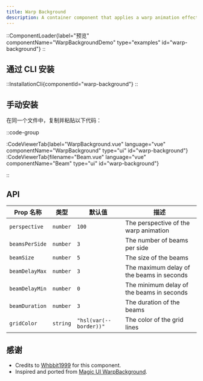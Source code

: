 ```yaml
---
title: Warp Background
description: A container component that applies a warp animation effect to its children
---
```


::ComponentLoader{label="预览" componentName="WarpBackgroundDemo" type="examples" id="warp-background"}
::

## 通过 CLI 安装

::InstallationCli{componentId="warp-background"}
::

## 手动安装

在同一个文件中，复制并粘贴以下代码：

::code-group

:CodeViewerTab{label="WarpBackground.vue" language="vue" componentName="WarpBackground" type="ui" id="warp-background"}
:CodeViewerTab{filename="Beam.vue" language="vue" componentName="Beam" type="ui" id="warp-background"}

::

## API

| Prop 名称      | 类型     | 默认值                 | 描述                                      |
| -------------- | -------- | ---------------------- | ----------------------------------------- |
| `perspective`  | `number` | `100`                  | The perspective of the warp animation     |
| `beamsPerSide` | `number` | `3`                    | The number of beams per side              |
| `beamSize`     | `number` | `5`                    | The size of the beams                     |
| `beamDelayMax` | `number` | `3`                    | The maximum delay of the beams in seconds |
| `beamDelayMin` | `number` | `0`                    | The minimum delay of the beams in seconds |
| `beamDuration` | `number` | `3`                    | The duration of the beams                 |
| `gridColor`    | `string` | `"hsl(var(--border))"` | The color of the grid lines               |

## 感谢

- Credits to [Whbbit1999](https://github.com/Whbbit1999) for this component.
- Inspired and ported from [Magic UI WarpBackground](https://magicui.design/docs/components/warp-background).
